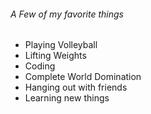 ###### A Few of my favorite things
- Playing Volleyball
- Lifting Weights
- Coding
- Complete World Domination
- Hanging out with friends
- Learning new things
